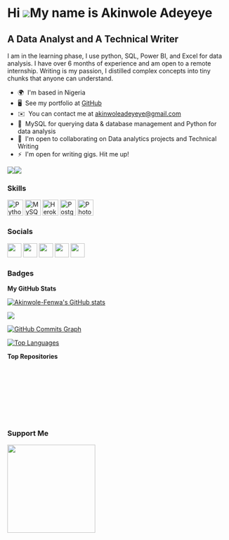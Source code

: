 Hi ![](https://user-images.githubusercontent.com/18350557/176309783-0785949b-9127-417c-8b55-ab5a4333674e.gif)My name is Akinwole Adeyeye
========================================================================================================================================

A Data Analyst and A Technical Writer
-------------------------------------

I am in the learning phase, I use python, SQL, Power BI, and Excel for data analysis. I have over 6 months of experience and am open to a remote internship. Writing is my passion, I distilled complex concepts into tiny chunks that anyone can understand.

* 🌍  I'm based in Nigeria
* 🖥️  See my portfolio at [GitHub](http://https://github.com/Akinwole-Fenwa)
* ✉️  You can contact me at [akinwoleadeyeye@gmail.com](mailto:akinwoleadeyeye@gmail.com)
* 🧠  MySQL for querying data & database management and Python for data analysis
* 🤝  I'm open to collaborating on Data analytics projects and Technical Writing
* ⚡  I'm open for writing gigs. Hit me up!

<a href="https://www.twitter.com/Akinwole_Fenwa" target="_blank" rel="noreferrer"><img
src="https://img.shields.io/twitter/follow/Akinwole_Fenwa?logo=twitter&style=for-the-badge&color=0891b2&labelColor=1c1917"
/></a><a href="https://www.github.com/Akinwole-Fenwa" target="_blank" rel="noreferrer"><img
src="https://img.shields.io/github/followers/Akinwole-Fenwa?logo=github&style=for-the-badge&color=0891b2&labelColor=1c1917" /></a>

### Skills


<p align="left">
<a href="https://www.python.org/" target="_blank" rel="noreferrer"><img src="https://raw.githubusercontent.com/danielcranney/readme-generator/main/public/icons/skills/python-colored.svg" width="36" height="36" alt="Python" /></a>
<a href="https://www.mysql.com/" target="_blank" rel="noreferrer"><img src="https://raw.githubusercontent.com/danielcranney/readme-generator/main/public/icons/skills/mysql-colored.svg" width="36" height="36" alt="MySQL" /></a>
<a href="https://www.heroku.com/" target="_blank" rel="noreferrer"><img src="https://raw.githubusercontent.com/danielcranney/readme-generator/main/public/icons/skills/heroku-colored.svg" width="36" height="36" alt="Heroku" /></a>
<a href="https://www.postgresql.org/" target="_blank" rel="noreferrer"><img src="https://raw.githubusercontent.com/danielcranney/readme-generator/main/public/icons/skills/postgresql-colored.svg" width="36" height="36" alt="PostgreSQL" /></a>
<a href="https://www.adobe.com/uk/products/photoshop.html" target="_blank" rel="noreferrer"><img src="https://raw.githubusercontent.com/danielcranney/readme-generator/main/public/icons/skills/photoshop-colored.svg" width="36" height="36" alt="Photoshop" /></a>
</p>


### Socials

<p align="left"> <a href="https://www.dev.to/akinwole" target="_blank" rel="noreferrer"><img src="https://raw.githubusercontent.com/danielcranney/readme-generator/main/public/icons/socials/devdotto.svg" width="32" height="32" /></a> <a href="https://www.github.com/Akinwole-Fenwa" target="_blank" rel="noreferrer"><img src="https://raw.githubusercontent.com/danielcranney/readme-generator/main/public/icons/socials/github.svg" width="32" height="32" /></a> <a href="https://www.linkedin.com/in/akinwole-adeyeye" target="_blank" rel="noreferrer"><img src="https://raw.githubusercontent.com/danielcranney/readme-generator/main/public/icons/socials/linkedin.svg" width="32" height="32" /></a> <a href="http://www.medium.com/akinwolefenwa" target="_blank" rel="noreferrer"><img src="https://raw.githubusercontent.com/danielcranney/readme-generator/main/public/icons/socials/medium.svg" width="32" height="32" /></a> <a href="https://www.twitter.com/Akinwole_Fenwa" target="_blank" rel="noreferrer"><img src="https://raw.githubusercontent.com/danielcranney/readme-generator/main/public/icons/socials/twitter.svg" width="32" height="32" /></a></p>

### Badges

<b>My GitHub Stats</b>

<a href="http://www.github.com/Akinwole-Fenwa"><img src="https://github-readme-stats.vercel.app/api?username=Akinwole-Fenwa&show_icons=true&hide=&count_private=true&title_color=0891b2&text_color=ffffff&icon_color=0891b2&bg_color=1c1917&hide_border=true&show_icons=true" alt="Akinwole-Fenwa's GitHub stats" /></a>

<a href="http://www.github.com/Akinwole-Fenwa"><img src="https://github-readme-streak-stats.herokuapp.com/?user=Akinwole-Fenwa&stroke=ffffff&background=1c1917&ring=0891b2&fire=0891b2&currStreakNum=ffffff&currStreakLabel=0891b2&sideNums=ffffff&sideLabels=ffffff&dates=ffffff&hide_border=true" /></a>

<a href="http://www.github.com/Akinwole-Fenwa"><img src="https://activity-graph.herokuapp.com/graph?username=Akinwole-Fenwa&bg_color=1c1917&color=ffffff&line=0891b2&point=ffffff&area_color=1c1917&area=true&hide_border=true&custom_title=GitHub%20Commits%20Graph" alt="GitHub Commits Graph" /></a>

<a href="https://github.com/Akinwole-Fenwa" align="left"><img src="https://github-readme-stats.vercel.app/api/top-langs/?username=Akinwole-Fenwa&langs_count=10&title_color=0891b2&text_color=ffffff&icon_color=0891b2&bg_color=1c1917&hide_border=true&locale=en&custom_title=Top%20%Languages" alt="Top Languages" /></a>

<b>Top Repositories</b>

<div width="100%" align="center"></div><br /><br /><br /><br /><br /><br /><br />

### Support Me

<a href="https://www.buymeacoffee.com/akinwolefenwa"><img src="https://cdn.buymeacoffee.com/buttons/v2/default-yellow.png" width="200" /></a>
